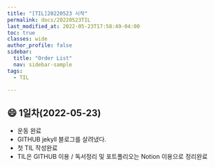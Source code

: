 ```yaml
---
title: "[TIL]20220523 시작"
permalink: docs/20220523TIL
last_modified_at: 2022-05-23T17:58:49-04:00
toc: true
classes: wide
author_profile: false
sidebar:
  title: "Order List"
  nav: sidebar-sample
tags:
  - TIL

---
```


## 

## :smile: 1일차(2022-05-23)

- 운동 완료
- GITHUB jekyll 블로그를 살려냈다.
- 첫 TIL 작성완료
- TIL은 GITHUB 이용 / 독서정리 및 포트폴리오는 Notion 이용으로 정리완료

